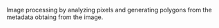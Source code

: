 Image processing by analyzing pixels and generating polygons from the metadata obtaing from the image.
